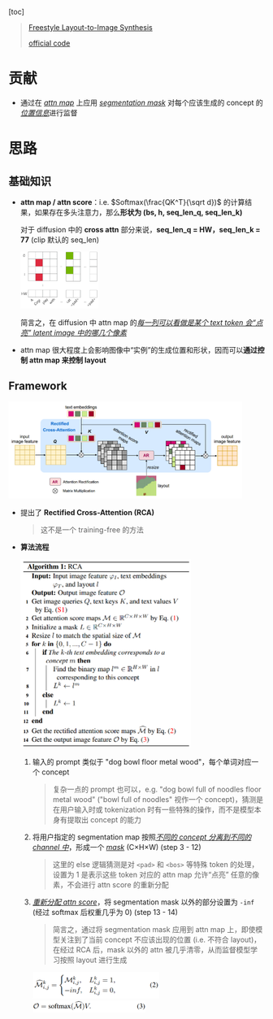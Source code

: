 [toc]

> [Freestyle Layout-to-Image Synthesis](https://arxiv.org/abs/2303.14412)
>
> [official code](http://github.com/essunny310/FreestyleNet)

# 贡献

- 通过在 <u>*attn map*</u> 上应用 <u>*segmentation mask*</u> 对每个应该生成的 concept 的<u>*位置信息*</u>进行监督





# 思路

## 基础知识

- **attn map / attn score**：i.e. $Softmax(\frac{QK^T}{\sqrt d})$ 的计算结果，如果存在多头注意力，那么**形状为 (bs, h, seq_len_q, seq_len_k)**

  对于 diffusion 中的 **cross attn** 部分来说，**seq_len_q = HW，seq_len_k = 77** (clip 默认的 seq_len)

  <img src="assets/2025年4月5日202125.png" alt="2025年4月5日202125" style="zoom: 15%;" />

  简言之，在 diffusion 中 attn map 的<u>*每一列可以看做是某个 text token 会“点亮” latent image 中的哪几个像素*</u>

- attn map 很大程度上会影响图像中“实例”的生成位置和形状，因而可以**通过控制 attn map 来控制 layout**



## Framework

<img src="assets/image-20250325221601524.png" alt="image-20250325221601524" style="zoom:45%;" />

- 提出了 **Rectified Cross-Attention (RCA)**

  > 这不是一个 training-free 的方法

- **算法流程**

  <img src="assets/image-20250325221633009.png" alt="image-20250325221633009" style="zoom:50%;" />

  1. 输入的 prompt 类似于 "dog bowl floor metal wood"，每个单词对应一个 concept

     > 复杂一点的 prompt 也可以，e.g. "dog bowl full of noodles floor metal wood" ("bowl full of noodles" 视作一个 concept)，猜测是在用户输入时或 tokenization 时有一些特殊的操作，而不是模型本身有提取出 concept 的能力

  2. 将用户指定的 segmentation map 按照<u>*不同的 concept 分离到不同的 channel 中*</u>，形成一个 <u>*mask*</u> (C×H×W) (step 3 - 12)
  
     > 这里的 else 逻辑猜测是对 `<pad>` 和 `<bos>` 等特殊 token 的处理，设置为 1 是表示这些 token 对应的 attn map 允许“点亮” 任意的像素，不会进行 attn score 的重新分配
  
  3. <u>*重新分配 attn score*</u>，将 segmentation mask 以外的部分设置为 `-inf` (经过 softmax 后权重几乎为 0) (step 13 - 14)
  
     > 简言之，通过将 segmentation mask 应用到 attn map 上，即使模型关注到了当前 concept 不应该出现的位置 (i.e. 不符合 layout)，在经过 RCA 后，mask 以外的 attn 被几乎清零，从而监督模型学习按照 layout 进行生成
  
     <img src="assets/image-20250326224233955.png" alt="image-20250326224233955" style="zoom:50%;" />
  
     <img src="assets/image-20250326224249455.png" alt="image-20250326224249455" style="zoom:50%;" />
  
     